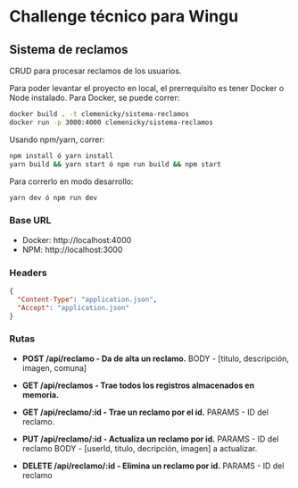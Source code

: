 # Challenge técnico para Wingu
## Sistema de reclamos

CRUD para procesar reclamos de los usuarios.

Para poder levantar el proyecto en local, el prerrequisito es tener Docker o Node instalado.
Para Docker, se puede correr:

``` bash
docker build . -t clemenicky/sistema-reclamos
docker run -p 3000:4000 clemenicky/sistema-reclamos
```

Usando npm/yarn, correr:

``` bash
npm install ó yarn install
yarn build && yarn start ó npm run build && npm start
```
Para correrlo en modo desarrollo:

```bash
yarn dev ó npm run dev
```

### Base URL
- Docker: http://localhost:4000
- NPM: http://localhost:3000

### Headers

``` json
{
  "Content-Type": "application.json",
  "Accept": "application.json"
}
```
### Rutas

- **POST /api/reclamo - Da de alta un reclamo.**
  BODY - [titulo, descripción, imagen, comuna]

- **GET /api/reclamos - Trae todos los registros almacenados en memoria.**

- **GET /api/reclamo/:id - Trae un reclamo por el id.**
  PARAMS - ID del reclamo.

- **PUT /api/reclamo/:id - Actualiza  un reclamo por id.**
  PARAMS - ID del reclamo
  BODY - [userId, titulo, decripción, imagen] a actualizar.

- **DELETE /api/reclamo/:id - Elimina un reclamo por id.**
  PARAMS - ID del reclamo

